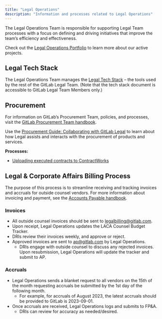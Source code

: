 ```yaml
---
title: "Legal Operations"
description: "Information and processes related to Legal Operations"
---
```


The Legal Operations Team is responsible for supporting Legal Team processes with a focus on defining and driving initiatives that improve the team’s efficiency and effectiveness.

Check out the [Legal Operations Portfolio](https://gitlab.com/groups/gitlab-com/-/epics/1641) to learn more about our active projects.

## Legal Tech Stack

The Legal Operations Team manages the [Legal Tech Stack](https://docs.google.com/spreadsheets/d/1nLtWVx6mebR7_y2Qv_CcScbVW-ryLVzvcFVgGk2yeRs/edit#gid=686289913) – the tools used by the rest of the GitLab Legal Team. (Note that the tech stack document is accessible to GitLab Legal Team Members only.)

## Procurement

For information on GitLab’s Procurement Team, policies, and processes, visit the [GitLab Procurement Team handbook](/handbook/finance/procurement/).

Use the [Procurement Guide: Collaborating with GitLab Legal](/handbook/legal/procurement-guide-collaborating-with-gitlab-legal/) to learn about how Legal assists and interacts with the procurement of products and services.

**Processes:**
- [Uploading executed contracts to ContractWorks](/handbook/legal/vendor-contract-filing-process/)

## Legal & Corporate Affairs Billing Process

The purpose of this process is to streamline receiving and tracking invoices and accruals for outside counsel vendors. For more information about invoicing and payment, see the [Accounts Payable handbook](/handbook/finance/accounts-payable/).

### Invoices

- All outside counsel invoices should be sent to <legalbilling@gitlab.com>.
- Upon receipt, Legal Operations updates the LACA Counsel Budget Tracker.
- DRIs review their invoices weekly, and approve or reject.
- Approved invoices are sent to ap@gitlab.com by Legal Operations.
    - DRIs engage with outside counsel to discuss any rejected invoices. Upon resubmission, Legal Operations will update the tracker and submit to AP.

### Accruals

- Legal Operations sends a blanket request to all vendors on the 15th of the month requesting accruals be submitted by the 1st day of the following month.
    - For example, for accruals of August 2023, the latest accruals should be provided to GitLab is 2023-09-01.
- Once accruals are received, Legal Operations logs and submits to FP&A.
    - DRIs can review for accuracy as needed/desired.
